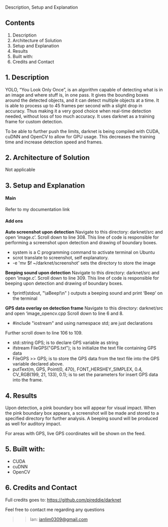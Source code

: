 

Description, Setup and Explanation

## Contents
1. Description
2. Architecture of Solution
2. Setup and Explanation
3. Results
4. Built with:
5. Credits and Contact

## 1. Description
YOLO, “You Look Only Once”, is an algorithm capable of detecting what is in an image and where stuff is, in one pass. It gives the bounding boxes around the detected objects, and it can detect multiple objects at a time. It is able to process up to 45 frames per second with a slight drop in accuracy. Thus making it a very good choice when real-time detection needed, without loss of too much accuracy. It uses darknet as a training frame for custom detection.

To be able to further push the limits, darknet is being compiled with CUDA, cuDNN and OpenCV to allow for GPU usage. This decreases the training time and increase detection speed and frames.

## 2. Architecture of Solution
Not applicable

## 3. Setup and Explanation
#### Main
Refer to my documentation link  

#### Add ons

**Auto screenshot upon detection**
Navigate to this directory: darknet/src and open ‘image.c’. Scroll down to line 308. This line of code is responsible for performing a screenshot upon detection and drawing of boundary boxes. 

- system is a C programming command to activate terminal on Ubuntu
- scrot translate to screenshot, self explanatory.
- -e 'mv $f ~/darknet/screenshot' sets the directory to store the image

**Beeping sound upon detection**
Navigate to this directory: darknet/src and open ‘image.c’. Scroll down to line 309. This line of code is responsible for beeping upon detection and drawing of boundary boxes.

- fprintf(stdout, "\aBeep!\n" ) outputs a beeping sound and print ‘Beep’ on the terminal

**GPS data overlay on detection frame**
Navigate to this directory: darknet/src and open ‘image_opencv.cpp Scroll down to line 6 and 8.

- #include "iostream" and using namespace std; are just declarations

Further scroll down to line 106 to 109.

- std::string GPS; is to declare GPS variable as string
- ifstream FileGPS("GPS.txt"); is to initialize the text file containing GPS data
- FileGPS >> GPS; is to store the GPS data from the text file into the GPS variable declared above.
- putText(m, GPS, Point(0, 470), FONT_HERSHEY_SIMPLEX, 0.4, CV_RGB(199, 21, 133), 0.1); is to set the parameters for insert GPS data into the frame.

## 4. Results
Upon detection, a pink boundary box will appear for visual impact. When the pink boundary box appears, a screenshot will be made and stored to a specified directory for further analysis. A beeping sound will be produced as well for auditory impact.

For areas with GPS, live GPS coordinates will be shown on the feed.

## 5. Built with:
- CUDA
- cuDNN
- OpenCV

## 6. Credits and Contact
Full credits goes to: https://github.com/pjreddie/darknet

Feel free to contact me regarding any questions

>>Ian: ianlim0309@gmail.com
